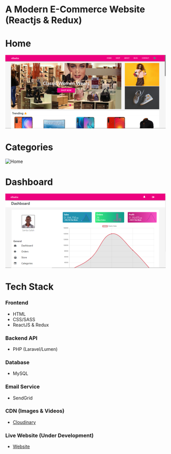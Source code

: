 #  A Modern E-Commerce Website (Reactjs & Redux)
# Home
![Home](public/src/media/images/Home.png)
# Categories
![Home](public/src/media/images/Categories.png)
# Dashboard
![Dashboard](public/src/media/images/Dashboard.png)
# Tech Stack
### Frontend
  - HTML
  - CSS/SASS
  - ReactJS & Redux
### Backend API
  - PHP (Laravel/Lumen)
### Database
  - MySQL
### Email Service
  - SendGrid
### CDN (Images & Videos)
  - [Cloudinary](https://cloudinary.com)
### Live Website (Under Development)
  - [Website](https://ebaaba.xyz)
